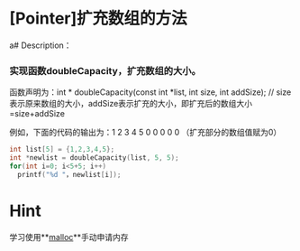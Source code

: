 # [Pointer]扩充数组的方法

a# Description：

### 实现函数doubleCapacity，扩充数组的大小。

函数声明为：int * doubleCapacity(const int *list, int size, int addSize);  // size表示原来数组的大小，addSize表示扩充的大小，即扩充后的数组大小=size+addSize

例如，下面的代码的输出为：1 2 3 4 5 0 0 0 0 0 （扩充部分的数组值赋为0）

```c
int list[5] = {1,2,3,4,5};
int *newlist = doubleCapacity(list, 5, 5);
for(int i=0; i<5+5; i++)
  printf("%d "，newlist[i]);
```
 

# Hint

学习使用**[malloc](http://www.cplusplus.com/reference/cstdlib/malloc/)**手动申请内存